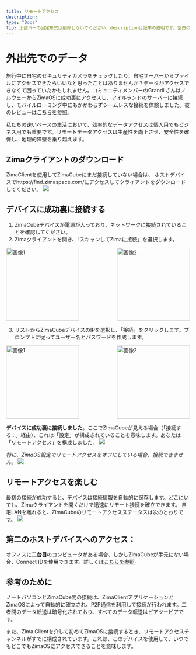 ```yaml
---
title: リモートアクセス
description: 
type: "Docs"
tip: 上部バーの固定形式は削除しないでください、descriptionは記事の説明です。空白の場合は内容の最初の段落のテキストが切り取られます
---
```

# 外出先でのデータ
旅行中に自宅のセキュリティカメラをチェックしたり、自宅サーバーからファイルにアクセスできたらいいなと思ったことはありませんか？データがアクセスできなくて困っていたかもしれません。コミュニティメンバーのGrandilさんはノルウェーからZimaOSに成功裏にアクセスし、アイルランドのサーバーに接続し、モバイルローミング中にもかかわらずシームレスな接続を体験しました。彼のレビューは[こちらを参照](https://www.youtube.com/watch?v=ZDmO2h0tE0c)。

私たちの速いペースの生活において、効率的なデータアクセスは個人用でもビジネス用でも重要です。リモートデータアクセスは生産性を向上させ、安全性を確保し、地理的障壁を乗り越えます。

## Zimaクライアントのダウンロード
ZimaClientを使用してZimaCubeにまだ接続していない場合は、
ホストデバイスでhttps://find.zimaspace.com/にアクセスしてクライアントをダウンロードしてください。
![](https://manage.icewhale.io/api/static/docs/1728381740811_image.png)
## デバイスに成功裏に接続する
1. ZimaCubeデバイスが電源が入っており、ネットワークに接続されていることを確認してください。
2. Zimaクライアントを開き、「スキャンしてZimaに接続」を選択します。
<div style="display: flex; justify-content: space-between;">
  <img src="https://manage.icewhale.io/api/static/docs/1728439070524_image.png" alt="画像1" style="height: 200px; object-fit: cover; margin-right: 10px;" />
  <img src="https://manage.icewhale.io/api/static/docs/1728439097159_image.png" alt="画像2" style="height: 200px; object-fit: cover;" />
</div>

3. リストからZimaCubeデバイスのIPを選択し、「接続」をクリックします。プロンプトに従ってユーザー名とパスワードを作成します。
<div style="display: flex; justify-content: space-between;">
  <img src="https://manage.icewhale.io/api/static/docs/1728381985338_image.png" alt="画像1" style="height: 200px; object-fit: cover; margin-right: 10px;" />
  <img src="https://manage.icewhale.io/api/static/docs/1728381994632_image.png" alt="画像2" style="height: 200px; object-fit: cover;" />
</div>

**デバイスに成功裏に接続しました**。ここでZImaCubeが見える場合（「接続する...」経由）、これは「設定」が構成されていることを意味します。あなたは「リモートアクセス」を構成しました。
![](https://manage.icewhale.io/api/static/docs/1728459310497_image.png)

*特に、ZimaOS設定でリモートアクセスをオフにしている場合、接続できません。*
![](https://manage.icewhale.io/api/static/docs/1728459277560_image.png)

## リモートアクセスを楽しむ
最初の接続が成功すると、デバイスは接続情報を自動的に保存します。どこにいても、Zimaクライアントを開くだけで迅速にリモート接続を確立できます。
自宅LANを離れると、ZimaCubeのリモートアクセスステータスは次のとおりです。
![](https://manage.icewhale.io/api/static/docs/1728382289343_image.png)

## 第二のホストデバイスへのアクセス：
オフィスに**二台目**のコンピュータがある場合、しかしZimaCubeが手元にない場合、Connect IDを使用できます。詳しくは[こちらを参照](https://www.zimaspace.com/docs/zimaos/Features.html#Second-host-device-access)。

## 参考のために
ノートパソコンとZimaCube間の接続は、ZimaClientアプリケーションとZimaOSによって自動的に確立され、P2P通信を利用して接続が行われます。二者間のデータ転送は暗号化されており、すべてのデータ転送はピアツーピアです。

また、Zima Clientを介して初めてZimaOSに接続するとき、リモートアクセスチャンネルがすでに構成されています。これは、このデバイスを使用して、いつでもどこでもZimaOSにアクセスできることを意味します。